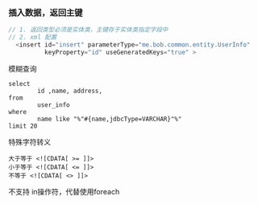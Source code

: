 

### 插入数据，返回主键

```java
// 1. 返回类型必须是实体类，主键存于实体类指定字段中
// 2. xml 配置
  <insert id="insert" parameterType="me.bob.common.entity.UserInfo"
          keyProperty="id" useGeneratedKeys="true" >
```

模糊查询

```mysql
select 
		id ,name, address, 
from 
		user_info
where 
		name like "%"#{name,jdbcType=VARCHAR}"%"
limit 20
```

特殊字符转义

```mybatis
大于等于 <![CDATA[ >= ]]>
小于等于 <![CDATA[ <= ]]>
不等于 <![CDATA[ <> ]]>
```

不支持 in操作符，代替使用foreach